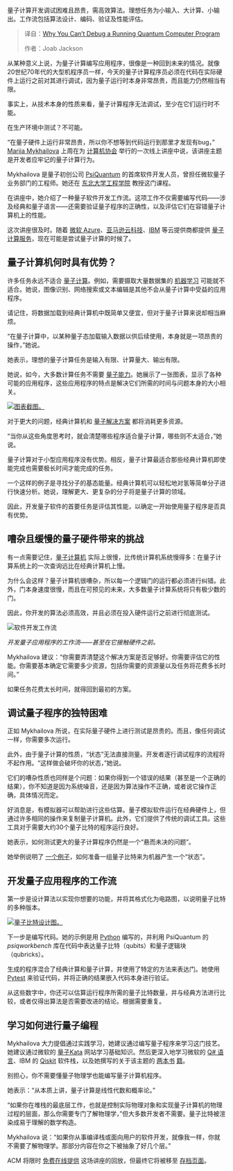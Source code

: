 
<!--
title: 运行中的量子程序，为何无法调试？
cover: https://cdn.thenewstack.io/media/2025/09/4f43fd01-owl-illustration-agency-iu3jakrisay-unsplash.jpg
summary: 量子计算开发调试困难且昂贵，需高效算法。理想任务为小输入、大计算、小输出。工作流包括算法设计、编码、验证及性能评估。
-->

量子计算开发调试困难且昂贵，需高效算法。理想任务为小输入、大计算、小输出。工作流包括算法设计、编码、验证及性能评估。

> 译自：[Why You Can’t Debug a Running Quantum Computer Program](https://thenewstack.io/why-you-cant-debug-a-running-quantum-computer-program/)
> 
> 作者：Joab Jackson

从某种意义上说，为量子计算编写应用程序，很像是一种回到未来的情况。就像20世纪70年代的大型机程序员一样，今天的量子计算程序员必须在代码在实际硬件上运行之前对其进行调试，因为量子运行时本身非常昂贵，而且能力仍然相当有限。

事实上，从技术本身的性质来看，量子计算程序无法调试，至少在它们运行时不能。

在生产环境中测试？不可能。

“在量子硬件上运行非常昂贵，所以你不想等到代码运行到那里才发现有bug，” [Mariia Mykhailova](https://www.linkedin.com/in/mariiamykhailova/) 上周在为 [计算机协会](https://www.acm.org/about-acm) 举行的一次线上讲座中说，该讲座主题是开发者应牢记的量子计算行为。

Mykhailova 是量子初创公司 [PsiQuantum](https://www.psiquantum.com/software) 的首席软件开发人员，曾担任微软量子业务部门的工程师。她还在 [东北大学工程学院](https://coe.northeastern.edu/people/mykhailova-mariia/) 教授这门课程。

在讲座中，她介绍了一种量子软件开发工作流。这项工作不仅需要编写代码——涉及经典和量子语言——还需要验证量子程序的正确性，以及评估它们在容错量子计算机上的性能。

这次讲座很及时。随着 [微软 Azure](https://azure.microsoft.com/en-us/solutions/quantum-computing)、[亚马逊云科技](https://aws.amazon.com/braket/)、[IBM](https://quantum.cloud.ibm.com/) 等云提供商都提供 [量子计算服务](https://thenewstack.io/ibm-cracks-code-for-building-fault-tolerant-quantum-computer/)，现在可能是尝试量子计算的时候了。

## 量子计算机何时具有优势？

许多任务永远不适合 [量子计算](https://thenewstack.io/why-d-wave-thinks-quantum-is-the-next-step-for-blockchain/)。例如，需要摄取大量数据集的 [机器学习](https://thenewstack.io/machine-learnings-next-frontier-quantum-computing/) 可能就不适合。她说，图像识别、网络搜索或文本编辑是其他不会从量子计算中受益的应用程序。

请记住，将数据加载到经典计算机中既简单又便宜，但对于量子计算来说却相当麻烦。

“在量子计算中，以某种量子态加载输入数据以供后续使用，本身就是一项昂贵的操作，”她说。

她表示，理想的量子计算任务是输入有限、计算量大、输出有限。

她说，如今，大多数计算任务不需要 [量子能力](https://thenewstack.io/quantum-computing-use-cases-how-viable-is-it-really/)。她展示了一张图表，显示了各种可能的应用程序，这些应用程序的特点是解决它们所需的时间与问题本身的大小相关。

[![图表截图。 ](https://cdn.thenewstack.io/media/2025/09/14294dde-acm-quantum-mykhailova-00.png)](https://cdn.thenewstack.io/media/2025/09/14294dde-acm-quantum-mykhailova-00.png)

对于更大的问题，经典计算机和 [量子解决方案](https://thenewstack.io/microsoft-makes-quantum-computing-breakthrough-with-new-chip/) 都将消耗更多资源。

“当你从这些角度思考时，就会清楚哪些程序适合量子计算，哪些则不太适合，”她说。

量子计算对于小型应用程序没有优势。相反，量子计算最适合那些经典计算机即使能完成也需要极长时间才能完成的任务。

一个这样的例子是寻找分子的基态能量。经典计算机可以轻松地对氢等简单分子进行快速分析。她说，理解更大、更复杂的分子将是量子计算的领域。

因此，开发量子软件的首要任务是评估其性能，以确定一开始使用量子程序是否具有优势。

## 嘈杂且缓慢的量子硬件带来的挑战

有一点需要记住，[量子计算机](https://thenewstack.io/googles-quantum-computer-can-exponentially-suppress-errors/) 实际上很慢，比传统计算机系统慢得多：在量子计算系统上的一次查询远比在经典计算机上慢。

为什么会这样？量子计算机很嘈杂，所以每一个逻辑门的运行都必须进行纠错。此外，门本身速度很慢，而且在可预见的未来，大多数量子计算系统将只有极少数的门。

因此，你开发的算法必须高效，并且必须在投入硬件运行之前进行彻底测试。

![软件开发工作流](https://cdn.thenewstack.io/media/2025/09/e418b20b-acm-quantum-mykhailova-01.png)

*开发量子应用程序的工作流——甚至在它接触硬件之前。*

Mykhailova 建议：“你需要弄清楚这个解决方案是否足够好。你需要评估它的性能。你需要基本确定它需要多少资源，包括你需要的资源量以及任务将花费多长时间。”

如果任务花费太长时间，就得回到最初的方案。

## 调试量子程序的独特困难

正如 Mykhailova 所说，在实际量子硬件上进行测试是昂贵的。而且，像任何调试一样，你需要多次运行。

此外，由于量子计算的性质，“状态”无法直接测量。开发者逐行调试程序的流程将不起作用。“这样做会破坏你的状态，”她说。

它们的嘈杂性质也同样是个问题：如果你得到一个错误的结果（甚至是一个正确的结果），你不知道是因为系统噪音，还是因为算法操作不正确，或者说它操作正确，具体情况而定。

好消息是，有模拟器可以帮助进行这些估算。量子模拟软件运行在经典硬件上，但通过许多相同的操作来复制量子计算机。此外，它们提供了传统的调试工具。这些工具对于需要大约30个量子比特的程序运行良好。

她表示，如何测试更大的量子计算程序仍然是一个“悬而未决的问题”。

她举例说明了 [一个例子](https://www.psiquantum.com/news-import/psiquantum-launches-construct)，如何准备一组量子比特来为机器产生一个“状态”。

## 开发量子应用程序的工作流

第一步是设计算法以实现你想要的功能，并将其格式化为电路图，以说明量子比特的多种版本。

[![量子比特设计图。](https://cdn.thenewstack.io/media/2025/09/726e10fa-acm-quantum-mykhailova-03.png)](https://cdn.thenewstack.io/media/2025/09/726e10fa-acm-quantum-mykhailova-03.png)

下一步是编写代码。她的示例是用 [Python](https://thenewstack.io/what-is-python/) 编写的，并利用 PsiQuantum 的 *psiqworkbench* 库在代码中表达量子比特（qubits）和量子逻辑块（qubricks）。

生成的程序混合了经典计算和量子计算，并使用了特定的方法来表达门。她使用 [Pytest](https://docs.pytest.org/en/stable/) 来验证代码，并将正确的结果嵌入代码本身进行验证。

从这些数字中，你还可以估算运行程序所需的量子比特数量，并与经典方法进行比较，或者仅得出算法是否需要改进的结论。根据需要重复。

## 学习如何进行量子编程

Mykhailova 大力提倡通过实践学习，她建议通过编写量子程序来学习这门技艺。她建议通过微软的 [量子Kata](https://quantum.microsoft.com/en-us/tools/quantum-katas) 网站学习基础知识。然后更深入地学习微软的 [Q# 语言](https://learn.microsoft.com/en-us/azure/quantum/qsharp-overview)、IBM 的 [Qiskit](https://www.ibm.com/quantum/qiskit) 软件栈，以及她撰写的关于该主题的 [两本书](https://www.oreilly.com/library/view/q-pocket-guide/9781098108854/) [籍](https://www.manning.com/books/quantum-programming-in-depth)。

别担心，你不需要懂量子物理学也能编写量子计算机程序。

她表示：“从本质上讲，量子计算是线性代数和概率论。”

“如果你在堆栈的最底层工作，也就是控制实际物理对象和实现量子计算机的物理过程的层面，那么你需要专门了解物理学，”但大多数开发者不需要。量子比特被渲染成易于理解的数学构造。

Mykhailova 说：“如果你从事编译栈或面向用户的软件开发，就像我一样，你就不需要了解物理学。那部分内容在你之下被抽象了好几个层。”

ACM 将限时 [免费在线提供](https://events.zoom.us/ev/AqZToK3BMn0keNLwD_ZBBgJ4H7Oo-_7wU_KUBe1OhmVRoo7qzpLX~AuM0BSSw2kkvpz7I7HvUbkNNGsZDwOXtw8IGKL3t1h6StnkybixUsSuLvg) 这场讲座的回放，但最终它将被移至 [存档页面](https://learning.acm.org/techtalks-archive)。